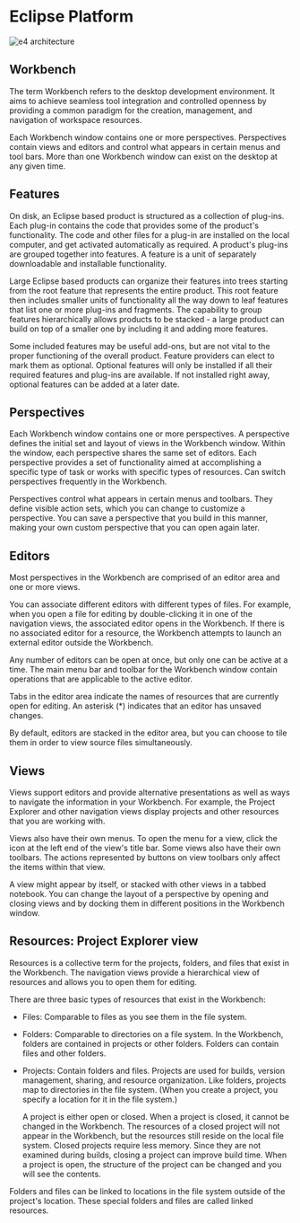 # Eclipse Platform
![e4 architecture](https://wiki.eclipse.org/images/thumb/8/80/Eclipse_4_Architecture.png/640px-Eclipse_4_Architecture.png)

## Workbench
The term Workbench refers to the desktop development environment. It aims to achieve seamless tool integration and controlled openness by providing a common paradigm for the creation, management, and navigation of workspace resources.

Each Workbench window contains one or more perspectives. Perspectives contain views and editors and control what appears in certain menus and tool bars. More than one Workbench window can exist on the desktop at any given time.

## Features

On disk, an Eclipse based product is structured as a collection of plug-ins. Each plug-in contains the code that provides some of the product's functionality. The code and other files for a plug-in are installed on the local computer, and get activated automatically as required. A product's plug-ins are grouped together into features. A feature is a unit of separately downloadable and installable functionality.

Large Eclipse based products can organize their features into trees starting from the root feature that represents the entire product. This root feature then includes smaller units of functionality all the way down to leaf features that list one or more plug-ins and fragments. The capability to group features hierarchically allows products to be stacked - a large product can build on top of a smaller one by including it and adding more features.

Some included features may be useful add-ons, but are not vital to the proper functioning of the overall product. Feature providers can elect to mark them as optional. Optional features will only be installed if all their required features and plug-ins are available. If not installed right away, optional features can be added at a later date.

## Perspectives

Each Workbench window contains one or more perspectives. A perspective defines the initial set and layout of views in the Workbench window. Within the window, each perspective shares the same set of editors. Each perspective provides a set of functionality aimed at accomplishing a specific type of task or works with specific types of resources. Can switch perspectives frequently in the Workbench.

Perspectives control what appears in certain menus and toolbars. They define visible action sets, which you can change to customize a perspective. You can save a perspective that you build in this manner, making your own custom perspective that you can open again later.

## Editors

Most perspectives in the Workbench are comprised of an editor area and one or more views.

You can associate different editors with different types of files. For example, when you open a file for editing by double-clicking it in one of the navigation views, the associated editor opens in the Workbench. If there is no associated editor for a resource, the Workbench attempts to launch an external editor outside the Workbench. 

Any number of editors can be open at once, but only one can be active at a time. The main menu bar and toolbar for the Workbench window contain operations that are applicable to the active editor.

Tabs in the editor area indicate the names of resources that are currently open for editing. An asterisk (*) indicates that an editor has unsaved changes.

By default, editors are stacked in the editor area, but you can choose to tile them in order to view source files simultaneously.

## Views

Views support editors and provide alternative presentations as well as ways to navigate the information in your Workbench. For example, the Project Explorer and other navigation views display projects and other resources that you are working with.

Views also have their own menus. To open the menu for a view, click the icon at the left end of the view's title bar. Some views also have their own toolbars. The actions represented by buttons on view toolbars only affect the items within that view.

A view might appear by itself, or stacked with other views in a tabbed notebook. You can change the layout of a perspective by opening and closing views and by docking them in different positions in the Workbench window.

## Resources: Project Explorer view
Resources is a collective term for the projects, folders, and files that exist in the Workbench. The navigation views provide a hierarchical view of resources and allows you to open them for editing. 

There are three basic types of resources that exist in the Workbench:
- Files:    Comparable to files as you see them in the file system.
- Folders:  Comparable to directories on a file system. In the Workbench, folders are contained in projects or other folders. Folders can contain files and other folders.
- Projects: Contain folders and files. Projects are used for builds, version management, sharing, and resource organization. Like folders, projects map to directories in the file system. (When you create a project, you specify a location for it in the file system.)
    
    A project is either open or closed. When a project is closed, it cannot be changed in the Workbench. The resources of a closed project will not appear in the Workbench, but the resources still reside on the local file system. Closed projects require less memory. Since they are not examined during builds, closing a project can improve build time.
    When a project is open, the structure of the project can be changed and you will see the contents.

Folders and files can be linked to locations in the file system outside of the project's location. These special folders and files are called linked resources.
